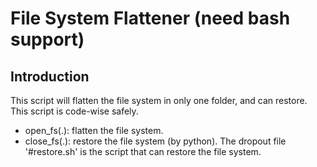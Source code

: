 # File System Flattener (need bash support)
## Introduction
This script will flatten the file system in only one folder, and can restore. This script is code-wise safely.
* open_fs(.): flatten the file system.
* close_fs(.): restore the file system (by python).
The dropout file '#restore.sh' is the script that can restore the file system.
